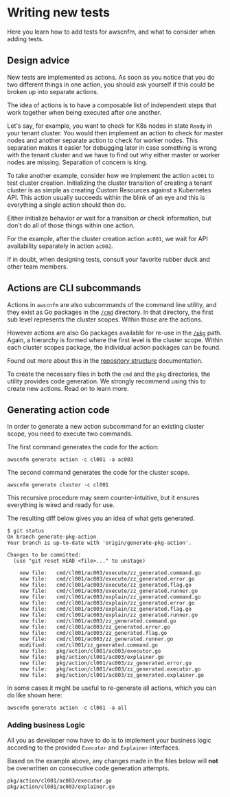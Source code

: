 # Writing new tests

Here you learn how to add tests for awscnfm, and what to consider when adding tests.

## Design advice

New tests are implemented as actions. As soon as
you notice that you do two different things in one action, you should ask yourself if
this could be broken up into separate actions.

The idea of actions is to have a composable
list of independent steps that work together when being executed after one
another.

Let's say, for example, you want to check for K8s nodes in state `Ready` in your tenant cluster.
You would then implement an action to check for master nodes and another
separate action to check for worker nodes. This separation makes it easier for
debugging later in case something is wrong with the tenant cluster and we have
to find out why either master or worker nodes are missing. Separation of concern
is king.

To take another example, consider how we implement the action `ac001` to test cluster creation.
Initializing the cluster transition of creating a tenant cluster is as simple as
creating Custom Resources against a Kubernetes API. This action usually succeeds
within the blink of an eye and this is everything a single action should then
do.

Either initialize behavior _or_ wait for a transition _or_ check information, but don't do all of those things within one action.

For the example, after the cluster creation action `ac001`, we
wait for API availability separately in action `ac002`.

If in doubt, when
designing tests, consult your favorite rubber duck and other team members.

## Actions are CLI subcommands

Actions in `awscnfm` are also subcommands of the command line utility, and they exist as Go packages in the [`/cmd`](https://github.com/giantswarm/awscnfm/tree/master/cmd) directory. In that directory, the first sub level represents the cluster scopes. Within those are the actions.

However actions are also Go packages available for re-use in the [`/pkg`](https://github.com/giantswarm/awscnfm/tree/master/pkg) path. Again, a hierarchy is formed where the first level is the cluster scope. Within each cluster scopes package, the individual action packages can be found.

Found out more about this in the [repository structure](structure.md) documentation.

To create the necessary files in both the `cmd` and the `pkg` directories, the utility provides code generation. We strongly recommend using this to create new actions. Read on to learn more.

## Generating action code

In order to generate a new
action subcommand for an existing cluster scope, you need to execute two
commands.

The first command generates the code for the action:

```nohighlight
awscnfm generate action -c cl001 -a ac003
```

The second
command generates the code for the cluster scope.

```nohighlight
awscnfm generate cluster -c cl001
```

This recursive procedure may seem counter-intuitive, but it ensures
everything is wired and ready for use.

The resulting diff below gives you an idea of what gets generated.

```nohighlight
$ git status
On branch generate-pkg-action
Your branch is up-to-date with 'origin/generate-pkg-action'.

Changes to be committed:
  (use "git reset HEAD <file>..." to unstage)

    new file:   cmd/cl001/ac003/execute/zz_generated.command.go
    new file:   cmd/cl001/ac003/execute/zz_generated.error.go
    new file:   cmd/cl001/ac003/execute/zz_generated.flag.go
    new file:   cmd/cl001/ac003/execute/zz_generated.runner.go
    new file:   cmd/cl001/ac003/explain/zz_generated.command.go
    new file:   cmd/cl001/ac003/explain/zz_generated.error.go
    new file:   cmd/cl001/ac003/explain/zz_generated.flag.go
    new file:   cmd/cl001/ac003/explain/zz_generated.runner.go
    new file:   cmd/cl001/ac003/zz_generated.command.go
    new file:   cmd/cl001/ac003/zz_generated.error.go
    new file:   cmd/cl001/ac003/zz_generated.flag.go
    new file:   cmd/cl001/ac003/zz_generated.runner.go
    modified:   cmd/cl001/zz_generated.command.go
    new file:   pkg/action/cl001/ac003/executor.go
    new file:   pkg/action/cl001/ac003/explainer.go
    new file:   pkg/action/cl001/ac003/zz_generated.error.go
    new file:   pkg/action/cl001/ac003/zz_generated.executor.go
    new file:   pkg/action/cl001/ac003/zz_generated.explainer.go
```

In some cases it might be useful to re-generate all actions, which you can do
like shown here:

```nohighlight
awscnfm generate action -c cl001 -a all
```

### Adding business Logic

All you as developer now have to do is to implement your business logic
according to the provided `Executor` and `Explainer` interfaces.

Based on the
example above, any changes made in the files below will **not** be overwritten on
consecutive code generation attempts.

```nohighlight
pkg/action/cl001/ac003/executor.go
pkg/action/cl001/ac003/explainer.go
```
